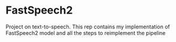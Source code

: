 # FastSpeech2
Project on text-to-speech. This rep contains my implementation of FastSpeech2 model and all the steps to reimplement the pipeline

